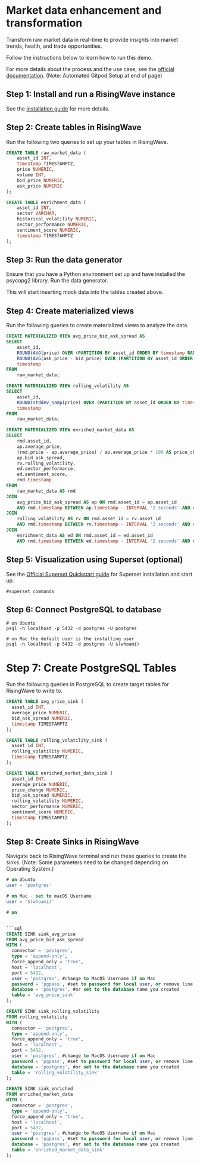 # Market data enhancement and transformation

Transform raw market data in real-time to provide insights into market trends, health, and trade opportunities.

Follow the instructions below to learn how to run this demo. 

For more details about the process and the use case, see the [official documentation](https://docs.risingwave.com/demos/market-data-enrichment). (Note: Automated Gitpod Setup at end of page)

## Step 1: Install and run a RisingWave instance

See the [installation guide](/00-get-started/00-install-kafka-pg-rw.md#install-risingwave) for more details.

## Step 2: Create tables in RisingWave

Run the following two queries to set up your tables in RisingWave.

```sql
CREATE TABLE raw_market_data (
    asset_id INT,
    timestamp TIMESTAMPTZ,
    price NUMERIC,
    volume INT,
    bid_price NUMERIC,
    ask_price NUMERIC
);
```

```sql
CREATE TABLE enrichment_data (
    asset_id INT,
    sector VARCHAR,
    historical_volatility NUMERIC,
    sector_performance NUMERIC,
    sentiment_score NUMERIC,
    timestamp TIMESTAMPTZ
);
```

## Step 3: Run the data generator

Ensure that you have a Python environment set up and have installed the psycopg2 library. Run the data generator.

This will start inserting mock data into the tables created above.

## Step 4: Create materialized views

Run the following queries to create materialized views to analyze the data.

```sql
CREATE MATERIALIZED VIEW avg_price_bid_ask_spread AS
SELECT
    asset_id,
    ROUND(AVG(price) OVER (PARTITION BY asset_id ORDER BY timestamp RANGE INTERVAL '5 MINUTES' PRECEDING), 2) AS average_price,
    ROUND(AVG(ask_price - bid_price) OVER (PARTITION BY asset_id ORDER BY timestamp RANGE INTERVAL '5 MINUTES' PRECEDING), 2) AS bid_ask_spread,
    timestamp
FROM
    raw_market_data;
```

```sql
CREATE MATERIALIZED VIEW rolling_volatility AS
SELECT
    asset_id,
    ROUND(stddev_samp(price) OVER (PARTITION BY asset_id ORDER BY timestamp RANGE INTERVAL '15 MINUTES' PRECEDING), 2) AS rolling_volatility,
    timestamp
FROM
    raw_market_data;
```

```sql
CREATE MATERIALIZED VIEW enriched_market_data AS
SELECT
    rmd.asset_id,
    ap.average_price,
    (rmd.price - ap.average_price) / ap.average_price * 100 AS price_change,
    ap.bid_ask_spread,
    rv.rolling_volatility,
    ed.sector_performance,
    ed.sentiment_score,
    rmd.timestamp
FROM
    raw_market_data AS rmd
JOIN 
    avg_price_bid_ask_spread AS ap ON rmd.asset_id = ap.asset_id
    AND rmd.timestamp BETWEEN ap.timestamp - INTERVAL '2 seconds' AND ap.timestamp + INTERVAL '2 seconds'
JOIN 
    rolling_volatility AS rv ON rmd.asset_id = rv.asset_id
    AND rmd.timestamp BETWEEN rv.timestamp - INTERVAL '2 seconds' AND rv.timestamp + INTERVAL '2 seconds'
JOIN 
    enrichment_data AS ed ON rmd.asset_id = ed.asset_id
    AND rmd.timestamp BETWEEN ed.timestamp - INTERVAL '2 seconds' AND ed.timestamp + INTERVAL '2 seconds';
```
## Step 5: Visualization using Superset (optional)

See the [Official Superset Quickstart guide](https://superset.apache.org/docs/quickstart/) for Superset installation and start up.
```terminal
#superset commands
```

## Step 6: Connect PostgreSQL to database

```terminal
# on Ubuntu
psql -h localhost -p 5432 -d postgres -U postgres

# on Mac the default user is the installing user
psql -h localhost -p 5432 -d postgres -U $(whoami)
```

# Step 7: Create PostgreSQL Tables
Run the following queries in PostgreSQL to create target tables for RisingWave to write to.

```sql
CREATE TABLE avg_price_sink (
  asset_id INT,
  average_price NUMERIC,
  bid_ask_spread NUMERIC,
  timestamp TIMESTAMPTZ
);
```

```sql
CREATE TABLE rolling_volatility_sink (
  asset_id INT,
  rolling_volatility NUMERIC,
  timestamp TIMESTAMPTZ
);
```

```sql
CREATE TABLE enriched_market_data_sink (
  asset_id INT,
  average_price NUMERIC,
  price_change NUMERIC,
  bid_ask_spread NUMERIC,
  rolling_volatility NUMERIC,
  sector_performance NUMERIC,
  sentiment_score NUMERIC,
  timestamp TIMESTAMPTZ
);
```

## Step 8: Create Sinks in RisingWave 
Navigate back to RisingWave terminal and run these queries to create the sinks. (Note: Some parameters need to be changed depending on Operating System.)

```sql
# on Ubuntu
user = 'postgres'

# on Mac - set to macOS Username
user = '$(whoami)'
```

```sql
# on 


```sql
CREATE SINK sink_avg_price
FROM avg_price_bid_ask_spread
WITH (
  connector = 'postgres',
  type = 'append-only',
  force_append_only = 'true',
  host = 'localhost',
  port = 5432,
  user = 'postgres', #change to MacOS Username if on Mac
  password = 'pgpass', #set to password for local user, or remove line if no password set.
  database = 'postgres', #or set to the database name you created
  table = 'avg_price_sink'
);
```

```sql
CREATE SINK sink_rolling_volatility
FROM rolling_volatility
WITH (
  connector = 'postgres',
  type = 'append-only',
  force_append_only = 'true',
  host = 'localhost',
  port = 5432,
  user = 'postgres', #change to MacOS Username if on Mac
  password = 'pgpass', #set to password for local user, or remove line if no password set.
  database = 'postgres', #or set to the database name you created
  table = 'rolling_volatility_sink'
);
```

```sql
CREATE SINK sink_enriched
FROM enriched_market_data
WITH (
  connector = 'postgres',
  type = 'append-only',
  force_append_only = 'true',
  host = 'localhost',
  port = 5432,
  user = 'postgres', #change to MacOS Username if on Mac
  password = 'pgpass', #set to password for local user, or remove line if no password set.
  database = 'postgres', #or set to the database name you created
  table = 'enriched_market_data_sink'
);
```







